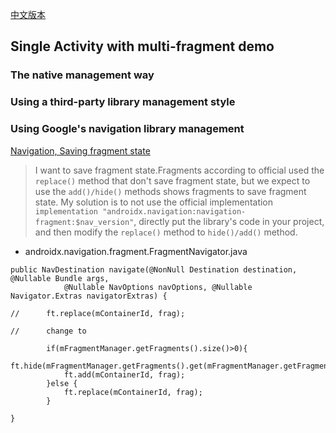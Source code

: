 [中文版本](README-CN.md)
## Single Activity with multi-fragment demo
### The native management way
### Using a third-party library management style
### Using Google's navigation library management
[Navigation, Saving fragment state](https://github.com/googlesamples/android-architecture-components/issues/530)
> I want to save fragment state.Fragments according to official used the `replace()` method that don't save fragment state, but we expect to use the `add()/hide()` methods shows fragments to save fragment state. My solution is to not use the official implementation `implementation "androidx.navigation:navigation-fragment:$nav_version"`, directly put the library's code in your project, and then modify the `replace()` method to `hide()/add()` method.

* androidx.navigation.fragment.FragmentNavigator.java

```
public NavDestination navigate(@NonNull Destination destination, @Nullable Bundle args,
            @Nullable NavOptions navOptions, @Nullable Navigator.Extras navigatorExtras) {
        
//      ft.replace(mContainerId, frag);

//      change to  

        if(mFragmentManager.getFragments().size()>0){
            ft.hide(mFragmentManager.getFragments().get(mFragmentManager.getFragments().size()-1));
            ft.add(mContainerId, frag);
        }else {
            ft.replace(mContainerId, frag);
        }
        
}
```
